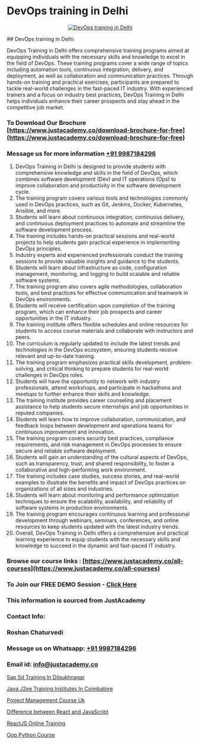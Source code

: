 # DevOps training in Delhi

<p align="center">
  <a href="https://justacademy.co/program-detail/software-testing">
    <img src="https://justacademy.co/storage2/program_images/1704700438.webp" alt="DevOps training in Delhi">
  </a>
</p>
## DevOps training in Delhi

DevOps Training in Delhi offers comprehensive training programs aimed at equipping individuals with the necessary skills and knowledge to excel in the field of DevOps. These training programs cover a wide range of topics including automation tools, continuous integration, delivery, and deployment, as well as collaboration and communication practices. Through hands-on training and practical exercises, participants are prepared to tackle real-world challenges in the fast-paced IT industry. With experienced trainers and a focus on industry best practices, DevOps Training in Delhi helps individuals enhance their career prospects and stay ahead in the competitive job market.
### To Download Our Brochure [https://www.justacademy.co/download-brochure-for-free](https://www.justacademy.co/download-brochure-for-free)
### Message us for more information [+91 9987184296](https://api.whatsapp.com/send?phone=919987184296)
1) DevOps Training in Delhi is designed to provide students with comprehensive knowledge and skills in the field of DevOps, which combines software development (Dev) and IT operations (Ops) to improve collaboration and productivity in the software development cycle.
2) The training program covers various tools and technologies commonly used in DevOps practices, such as Git, Jenkins, Docker, Kubernetes, Ansible, and more.
3) Students will learn about continuous integration, continuous delivery, and continuous deployment practices to automate and streamline the software development process.
4) The training includes hands-on practical sessions and real-world projects to help students gain practical experience in implementing DevOps principles.
5) Industry experts and experienced professionals conduct the training sessions to provide valuable insights and guidance to the students.
6) Students will learn about infrastructure as code, configuration management, monitoring, and logging to build scalable and reliable software systems.
7) The training program also covers agile methodologies, collaboration tools, and best practices for effective communication and teamwork in DevOps environments.
8) Students will receive certification upon completion of the training program, which can enhance their job prospects and career opportunities in the IT industry.
9) The training institute offers flexible schedules and online resources for students to access course materials and collaborate with instructors and peers.
10) The curriculum is regularly updated to include the latest trends and technologies in the DevOps ecosystem, ensuring students receive relevant and up-to-date training.
11) The training program emphasizes practical skills development, problem-solving, and critical thinking to prepare students for real-world challenges in DevOps roles.
12) Students will have the opportunity to network with industry professionals, attend workshops, and participate in hackathons and meetups to further enhance their skills and knowledge.
13) The training institute provides career counseling and placement assistance to help students secure internships and job opportunities in reputed companies.
14) Students will learn how to improve collaboration, communication, and feedback loops between development and operations teams for continuous improvement and innovation.
15) The training program covers security best practices, compliance requirements, and risk management in DevOps processes to ensure secure and reliable software deployment.
16) Students will gain an understanding of the cultural aspects of DevOps, such as transparency, trust, and shared responsibility, to foster a collaborative and high-performing work environment.
17) The training includes case studies, success stories, and real-world examples to illustrate the benefits and impact of DevOps practices on organizations of all sizes and industries.
18) Students will learn about monitoring and performance optimization techniques to ensure the scalability, availability, and reliability of software systems in production environments.
19) The training program encourages continuous learning and professional development through webinars, seminars, conferences, and online resources to keep students updated with the latest industry trends.
20) Overall, DevOps Training in Delhi offers a comprehensive and practical learning experience to equip students with the necessary skills and knowledge to succeed in the dynamic and fast-paced IT industry.

### Browse our course links : [https://www.justacademy.co/all-courses](https://www.justacademy.co/all-courses) 
### To Join our FREE DEMO Session - [Click Here](https://www.justacademy.co/register-for-course-demo)


### This information is sourced from JustAcademy
### Contact Info:
### Roshan Chaturvedi
### Message us on Whatsapp: [+91 9987184296](https://api.whatsapp.com/send?phone=919987184296)
### Email id: [info@justacademy.co](mailto:info@justacademy.co)
                
[Sap Sd Training In Dilsukhnagar](https://www.linkedin.com/pulse/sap-sd-training-dilsukhnagar-justacademy-chennai-isssf?trackingId=9XbtFKKWPjWhilWhR9bzOg%3D%3D&lipi=urn%3Ali%3Apage%3Ad_flagship3_company_admin%3BmbbduqyAR32m%2BKWos2V1hw%3D%3D)

[Java J2ee Training Institutes In Coimbatore](https://www.linkedin.com/pulse/java-j2ee-training-institutes-coimbatore-justacademy-beangaluru-zucie?trackingId=Y1IadZpF%2BfFvp08sTde7YA%3D%3D&lipi=urn%3Ali%3Apage%3Ad_flagship3_company_admin%3BV3sjVNqrQV6LT8YmMJxhFA%3D%3D)

[Project Management Course Uk](https://medium.com/@justacademytraining/project-management-course-uk-cf4c26c15b78)

[Difference between React and JavaScript](https://medium.com/@surajvaishnav5015/difference-between-react-and-javascript-786a7b74a420)

[ReactJS Online Training](https://justacademyin.github.io/justacademy/reactjs-online-training)

[Oop Python Course](https://justacademyin.github.io/justacademy/oop-python-course)

